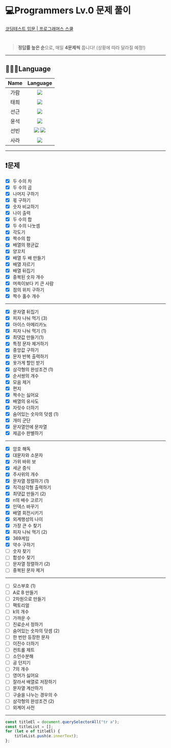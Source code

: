 # 💻Programmers Lv.0 문제 풀이

[코딩테스트 입문 | 프로그래머스 스쿨](https://school.programmers.co.kr/learn/challenges/beginner?order=acceptance_desc&languages=javascript&page=1, "programmers link")

# 

> **정답률 높은 순**으로, 매일 **4문제씩** 풉니다! (상황에 따라 달라질 예정!)

---
## 👨🏻‍💻Language
|  Name  |                                                                                                                                                        Language                                                                                                                                                        |
|:------:|:----------------------------------------------------------------------------------------------------------------------------------------------------------------------------------------------------------------------------------------------------------------------------------------------------------------------:|
|   가람   |                                                                                                     <img src="https://img.shields.io/badge/javascript-F7DF1E?style=for-the-badge&logo=javascript&logoColor=black">                                                                                                     |
|   태희   |                                                                                                     <img src="https://img.shields.io/badge/javascript-F7DF1E?style=for-the-badge&logo=javascript&logoColor=black">                                                                                                     |
|   선근   |                                                                                                     <img src="https://img.shields.io/badge/javascript-F7DF1E?style=for-the-badge&logo=javascript&logoColor=black">                                                                                                     |
|   윤석   |                                                                                                     <img src="https://img.shields.io/badge/javascript-F7DF1E?style=for-the-badge&logo=javascript&logoColor=black">                                                                                                     |
|   선빈   |                                                 <img src="https://img.shields.io/badge/javascript-F7DF1E?style=for-the-badge&logo=javascript&logoColor=black"> <img src="https://img.shields.io/badge/python-3776AB?style=for-the-badge&logo=python&logoColor=white">                                                  |
|   사라   |                                                                                                     <img src="https://img.shields.io/badge/javascript-F7DF1E?style=for-the-badge&logo=javascript&logoColor=black">                                                                                                     |

---
## ❗️문제

- [x] 두 수의 차
- [x] 두 수의 곱
- [x] 나머지 구하기
- [x] 몫 구하기
- [x] 숫자 비교하기
- [x] 나이 출력
- [x] 두 수의 합
- [x] 두 수의 나눗셈
- [x] 각도기
- [x] 짝수의 합
- [x] 배열의 평균값
- [x] 양꼬치
- [x] 배열 두 배 만들기
- [x] 배열 자르기
- [x] 배열 뒤집기
- [x] 중복된 숫자 개수
- [x] 머쓱이보다 키 큰 사람
- [x] 점의 위치 구하기
- [x] 짝수 홀수 개수
---
- [x] 문자열 뒤집기 
- [x] 피자 나눠 먹기 (3)
- [x] 아이스 아메리카노
- [x] 피자 나눠 먹기 (1)
- [x] 최댓값 만들기(1)
- [x] 특정 문자 제거하기
- [x] 중앙값 구하기
- [x] 문자 반복 출력하기
- [x] 옷가게 할인 받기
- [x] 삼각형의 완성조건 (1)
- [x] 순서쌍의 개수
- [x] 모음 제거
- [x] 편지
- [x] 짝수는 싫어요
- [x] 배열의 유사도
- [x] 자릿수 더하기
- [x] 숨어있는 숫자의 덧셈 (1)
- [x] 개미 군단
- [x] 문자열안에 문자열
- [x] 제곱수 판별하기
---
- [x] 암호 해독
- [x] 대문자와 소문자
- [x] 가위 바위 보
- [x] 세균 증식
- [x] 주사위의 개수
- [x] 문자열 정렬하기 (1)
- [x] 직각삼각형 출력하기
- [x] 최댓값 만들기 (2)
- [x] n의 배수 고르기
- [x] 인덱스 바꾸기
- [x] 배열 회전시키기
- [x] 외계행성의 나이
- [x] 가장 큰 수 찾기
- [x] 피자 나눠 먹기 (2)
- [x] 369게임
- [x] 약수 구하기
- [ ] 숫자 찾기
- [ ] 합성수 찾기
- [ ] 문자열 정렬하기 (2)
- [ ] 중복된 문자 제거
---
- [ ] 모스부호 (1)
- [ ] A로 B 만들기
- [ ] 2차원으로 만들기
- [ ] 팩토리얼
- [ ] k의 개수
- [ ] 가까운 수
- [ ] 진료순서 정하기
- [ ] 숨어있는 숫자의 덧셈 (2)
- [ ] 한 번만 등장한 문자
- [ ] 이진수 더하기
- [ ] 컨트롤 제트
- [ ] 소인수분해
- [ ] 공 던지기
- [ ] 7의 개수
- [ ] 영어가 싫어요
- [ ] 잘라서 배열로 저장하기
- [ ] 문자열 계산하기
- [ ] 구슬을 나누는 경우의 수
- [ ] 삼각형의 완성조건 (2)
- [ ] 외계어 사전
---
```javascript
const titleEl = document.querySelectorAll("tr a");
const titleList = [];
for (let e of titleEl) {
    titleList.push(e.innerText);
};
```